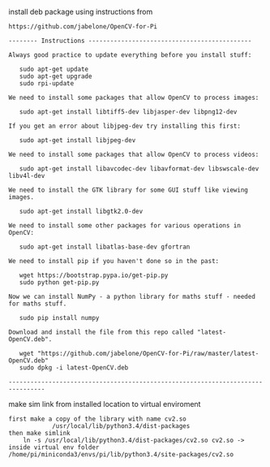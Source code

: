 install deb package using instructions from

	https://github.com/jabelone/OpenCV-for-Pi

    -------- Instructions ---------------------------------------------

    Always good practice to update everything before you install stuff:

       sudo apt-get update
       sudo apt-get upgrade
       sudo rpi-update

    We need to install some packages that allow OpenCV to process images:

       sudo apt-get install libtiff5-dev libjasper-dev libpng12-dev

    If you get an error about libjpeg-dev try installing this first:

       sudo apt-get install libjpeg-dev

    We need to install some packages that allow OpenCV to process videos:

       sudo apt-get install libavcodec-dev libavformat-dev libswscale-dev libv4l-dev

    We need to install the GTK library for some GUI stuff like viewing images.

       sudo apt-get install libgtk2.0-dev

    We need to install some other packages for various operations in OpenCV:

       sudo apt-get install libatlas-base-dev gfortran

    We need to install pip if you haven't done so in the past:

       wget https://bootstrap.pypa.io/get-pip.py
       sudo python get-pip.py

    Now we can install NumPy - a python library for maths stuff - needed for maths stuff.

       sudo pip install numpy

    Download and install the file from this repo called "latest-OpenCV.deb".

       wget "https://github.com/jabelone/OpenCV-for-Pi/raw/master/latest-OpenCV.deb"
       sudo dpkg -i latest-OpenCV.deb

    --------------------------------------------------------------------------------


make sim link from installed location to virtual enviroment

	first make a copy of the library with name cv2.so
                /usr/local/lib/python3.4/dist-packages
	then make simlink
		ln -s /usr/local/lib/python3.4/dist-packages/cv2.so cv2.so -> inside virtual env folder /home/pi/miniconda3/envs/pi/lib/python3.4/site-packages/cv2.so
	
